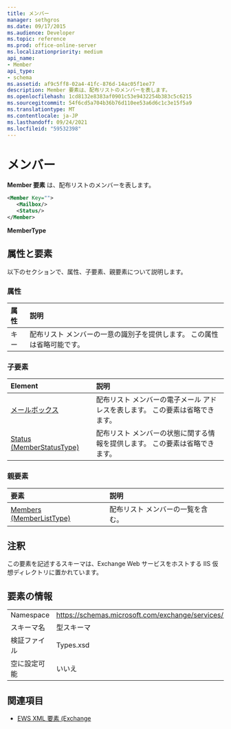 ```yaml
---
title: メンバー
manager: sethgros
ms.date: 09/17/2015
ms.audience: Developer
ms.topic: reference
ms.prod: office-online-server
ms.localizationpriority: medium
api_name:
- Member
api_type:
- schema
ms.assetid: af9c5ff8-02a4-41fc-876d-14ac05f1ee77
description: Member 要素は、配布リストのメンバーを表します。
ms.openlocfilehash: 1cd8132e8383af0901c53e9432254b383c5c6215
ms.sourcegitcommit: 54f6cd5a704b36b76d110ee53a6d6c1c3e15f5a9
ms.translationtype: MT
ms.contentlocale: ja-JP
ms.lasthandoff: 09/24/2021
ms.locfileid: "59532398"
---
```

# <a name="member"></a>メンバー

**Member 要素** は、配布リストのメンバーを表します。 
  
```xml
<Member Key="">
   <Mailbox/>
   <Status/>
</Member>
```

**MemberType**

## <a name="attributes-and-elements"></a>属性と要素

以下のセクションで、属性、子要素、親要素について説明します。
  
### <a name="attributes"></a>属性

|**属性**|**説明**|
|:-----|:-----|
|キー  <br/> |配布リスト メンバーの一意の識別子を提供します。 この属性は省略可能です。  <br/> |
   
### <a name="child-elements"></a>子要素

|**Element**|**説明**|
|:-----|:-----|
|[メールボックス](mailbox.md) <br/> |配布リスト メンバーの電子メール アドレスを表します。 この要素は省略できます。  <br/> |
|[Status (MemberStatusType)](status-memberstatustype.md) <br/> |配布リスト メンバーの状態に関する情報を提供します。 この要素は省略できます。  <br/> |
   
### <a name="parent-elements"></a>親要素

|**要素**|**説明**|
|:-----|:-----|
|[Members (MemberListType)](members-memberlisttype.md) <br/> |配布リスト メンバーの一覧を含む。  <br/> |
   
## <a name="remarks"></a>注釈

この要素を記述するスキーマは、Exchange Web サービスをホストする IIS 仮想ディレクトリに置かれています。
  
## <a name="element-information"></a>要素の情報

|||
|:-----|:-----|
|Namespace  <br/> |https://schemas.microsoft.com/exchange/services/2006/types  <br/> |
|スキーマ名  <br/> |型スキーマ  <br/> |
|検証ファイル  <br/> |Types.xsd  <br/> |
|空に設定可能  <br/> |いいえ  <br/> |
   
## <a name="see-also"></a>関連項目

- [EWS XML 要素 (Exchange](ews-xml-elements-in-exchange.md)

